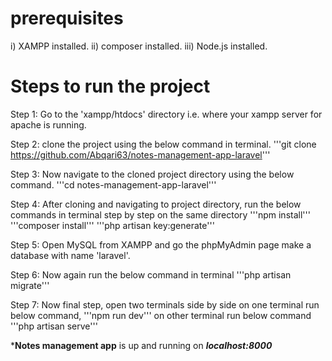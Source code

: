 # prerequisites

i) XAMPP installed.
ii) composer installed.
iii) Node.js installed.

# Steps to run the project

Step 1: Go to the 'xampp/htdocs' directory i.e. where your xampp server for apache is running.

Step 2: clone the project using the below command in terminal.
        '''git clone https://github.com/Abqari63/notes-management-app-laravel'''

Step 3: Now navigate to the cloned project directory using the below command.
        '''cd notes-management-app-laravel'''
        
Step 4: After cloning and navigating to project directory, run the below commands in terminal step by step on the same directory
        '''npm install'''
        '''composer install'''
        '''php artisan key:generate'''

Step 5: Open MySQL from XAMPP and go the phpMyAdmin page make a database with name 'laravel'.

Step 6: Now again run the below command in terminal
        '''php artisan migrate'''

Step 7: Now final step, open two terminals side by side on one terminal run below command,
        '''npm run dev'''
        on other terminal run below command
        '''php artisan serve'''

***Notes management app** is up and running on ***localhost:8000***
        
